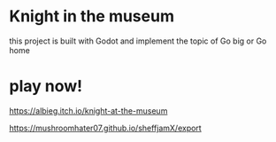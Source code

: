 # Knight in the museum<br>
this project is built with Godot and implement the topic of Go big or Go home

# play now!

https://albieg.itch.io/knight-at-the-museum

https://mushroomhater07.github.io/sheffjamX/export
